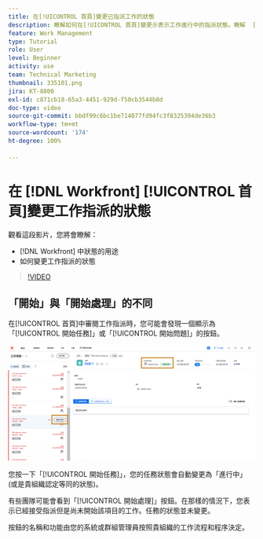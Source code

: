 ```yaml
---
title: 在[!UICONTROL 首頁]變更已指派工作的狀態
description: 瞭解如何在[!UICONTROL 首頁]變更示表示工作進行中的指派狀態。瞭解  [!DNL  Workfront] 中狀態的重要性。
feature: Work Management
type: Tutorial
role: User
level: Beginner
activity: use
team: Technical Marketing
thumbnail: 335101.png
jira: KT-8800
exl-id: c871cb18-65a3-4451-929d-f50cb3544b8d
doc-type: video
source-git-commit: bbdf99c6bc1be714077fd94fc3f8325394de36b3
workflow-type: tm+mt
source-wordcount: '174'
ht-degree: 100%

---
```


# 在 [!DNL Workfront] [!UICONTROL 首頁]變更工作指派的狀態

觀看這段影片，您將會瞭解：

* [!DNL  Workfront] 中狀態的用途
* 如何變更工作指派的狀態

>[!VIDEO](https://video.tv.adobe.com/v/335101/?quality=12&learn=on&enablevpops=1)

## 「開始」與「開始處理」的不同

在[!UICONTROL 首頁]中審閱工作指派時，您可能會發現一個顯示為「[!UICONTROL 開始任務]」或「[!UICONTROL 開始問題]」的按鈕。

![[!DNL Workfront] [!UICONTROL 首頁] 有按鈕顯示為「[!UICONTROL 開始任務]」。](assets/worker-fundamentals-1.png)

您按一下「[!UICONTROL 開始任務]」，您的任務狀態會自動變更為「進行中」(或是貴組織認定等同的狀態)。

有些團隊可能會看到「[!UICONTROL 開始處理]」按鈕。在那樣的情況下，您表示已經接受指派但是尚未開始該項目的工作。任務的狀態並未變更。

按鈕的名稱和功能由您的系統或群組管理員按照貴組織的工作流程和程序決定。

<!--
learn more URLs
-->
